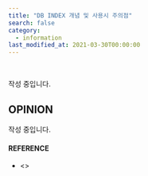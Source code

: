 ```yaml
---
title: "DB INDEX 개념 및 사용시 주의점"
search: false
category:
  - information
last_modified_at: 2021-03-30T00:00:00
---
```


<br>

작성 중입니다.

## OPINION
작성 중입니다.

#### REFERENCE
- <>